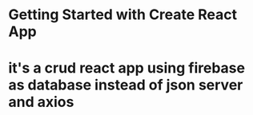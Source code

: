 # Getting Started with Create React App

# it's a crud react app using firebase as database instead of json server and axios 
